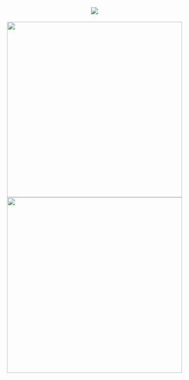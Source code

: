 <div align="center">
  <img src="https://media-exp1.licdn.com/dms/image/C4D12AQHbKqGAiObN4g/article-cover_image-shrink_600_2000/0/1611422951583?e=1648080000&v=beta&t=8GyWTPfkibkKqVV-6EzO6M6OwiQnjdO5wnL3Z17bFI4">
</div>
<br>
<div align="center">
  <img width=400 src="https://github-readme-stats.vercel.app/api?username=YiTing-Tom&hide=html&theme=merko"/>
  <img width=400 src="https://github-readme-streak-stats.herokuapp.com/?user=YiTing-Tom&hide=html&theme=merko"/>
</div>

